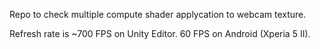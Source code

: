 Repo to check multiple compute shader applycation to webcam texture.

Refresh rate is ~700 FPS on Unity Editor. 60 FPS on Android (Xperia 5 II).